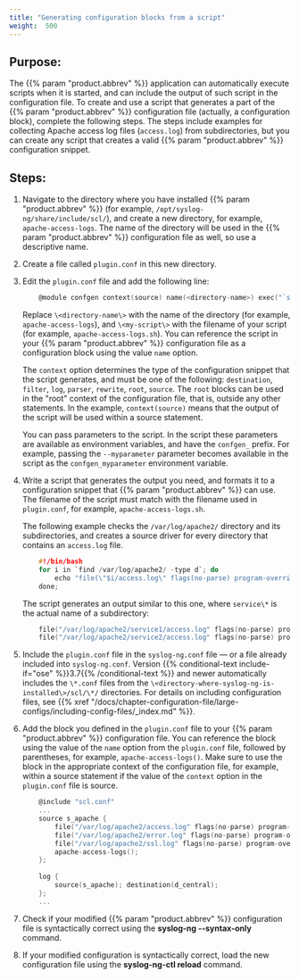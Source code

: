 ```yaml
---
title: "Generating configuration blocks from a script"
weight:  500
---
```

<!-- DISCLAIMER: This file is based on the syslog-ng Open Source Edition documentation https://github.com/balabit/syslog-ng-ose-guides/commit/2f4a52ee61d1ea9ad27cb4f3168b95408fddfdf2 and is used under the terms of The syslog-ng Open Source Edition Documentation License. The file has been modified by Axoflow. -->


## Purpose:

The {{% param "product.abbrev" %}} application can automatically execute scripts when it is started, and can include the output of such script in the configuration file. To create and use a script that generates a part of the {{% param "product.abbrev" %}} configuration file (actually, a configuration block), complete the following steps. The steps include examples for collecting Apache access log files (`access.log`) from subdirectories, but you can create any script that creates a valid {{% param "product.abbrev" %}} configuration snippet.



## Steps:

1.  Navigate to the directory where you have installed {{% param "product.abbrev" %}} (for example, `/opt/syslog-ng/share/include/scl/`), and create a new directory, for example, `apache-access-logs`. The name of the directory will be used in the {{% param "product.abbrev" %}} configuration file as well, so use a descriptive name.

2.  Create a file called `plugin.conf` in this new directory.

3.  Edit the `plugin.conf` file and add the following line:
    
    ```c
        @module confgen context(source) name(<directory-name>) exec("`scl-root`/<directory-name>/<my-script>")
    
    ```
    
    Replace `\<directory-name\>` with the name of the directory (for example, `apache-access-logs`), and `\<my-script\>` with the filename of your script (for example, `apache-access-logs.sh`). You can reference the script in your {{% param "product.abbrev" %}} configuration file as a configuration block using the value `name` option.
    
    The `context` option determines the type of the configuration snippet that the script generates, and must be one of the following: `destination`, `filter`, `log`, `parser`, `rewrite`, `root`, `source`. The `root` blocks can be used in the "root" context of the configuration file, that is, outside any other statements. In the example, `context(source)` means that the output of the script will be used within a source statement.
    
    You can pass parameters to the script. In the script these parameters are available as environment variables, and have the `confgen_` prefix. For example, passing the `--myparameter` parameter becomes available in the script as the `confgen_myparameter` environment variable.

4.  Write a script that generates the output you need, and formats it to a configuration snippet that {{% param "product.abbrev" %}} can use. The filename of the script must match with the filename used in `plugin.conf`, for example, `apache-access-logs.sh`.
    
    The following example checks the `/var/log/apache2/` directory and its subdirectories, and creates a source driver for every directory that contains an `access.log` file.
    
    ```c
        #!/bin/bash
        for i in `find /var/log/apache2/ -type d`; do
            echo "file(\"$i/access.log\" flags(no-parse) program-override(\"apache2\"));";
        done;
    
    ```
    
    The script generates an output similar to this one, where `service\*` is the actual name of a subdirectory:
    
    ```c
        file("/var/log/apache2/service1/access.log" flags(no-parse) program-override("apache2"));
        file("/var/log/apache2/service2/access.log" flags(no-parse) program-override("apache2"));
    
    ```

5.  Include the `plugin.conf` file in the `syslog-ng.conf` file — or a file already included into `syslog-ng.conf`. Version {{% conditional-text include-if="ose" %}}3.7{{% /conditional-text %}} and newer automatically includes the `\*.conf` files from the `\<directory-where-syslog-ng-is-installed\>/scl/\*/` directories. For details on including configuration files, see {{% xref "/docs/chapter-configuration-file/large-configs/including-config-files/_index.md" %}}.

6.  Add the block you defined in the `plugin.conf` file to your {{% param "product.abbrev" %}} configuration file. You can reference the block using the value of the `name` option from the `plugin.conf` file, followed by parentheses, for example, `apache-access-logs()`. Make sure to use the block in the appropriate context of the configuration file, for example, within a source statement if the value of the `context` option in the `plugin.conf` file is source.
    
    ```c
        @include "scl.conf"
        ...
        source s_apache {
            file("/var/log/apache2/access.log" flags(no-parse) program-override("apache2"));
            file("/var/log/apache2/error.log" flags(no-parse) program-override("apache2"));
            file("/var/log/apache2/ssl.log" flags(no-parse) program-override("apache2"));
            apache-access-logs();
        };
        
        log {
            source(s_apache); destination(d_central);
        };
        ...
    
    ```

7.  Check if your modified {{% param "product.abbrev" %}} configuration file is syntactically correct using the **syslog-ng --syntax-only** command.

8.  If your modified configuration is syntactically correct, load the new configuration file using the **syslog-ng-ctl reload** command.

